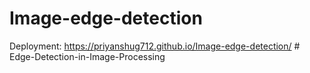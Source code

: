 # Image-edge-detection

Deployment: https://priyanshug712.github.io/Image-edge-detection/
#   E d g e - D e t e c t i o n - i n - I m a g e - P r o c e s s i n g  
 